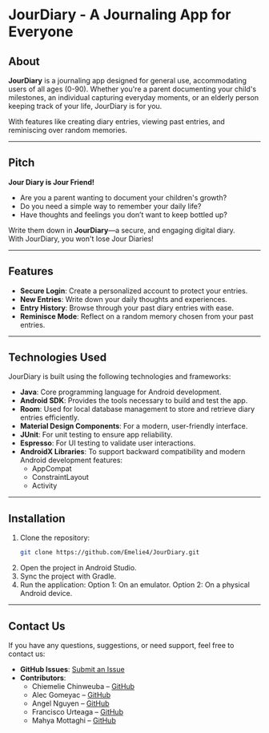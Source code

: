 # JourDiary - A Journaling App for Everyone

## About
**JourDiary** is a journaling app designed for general use, accommodating users of all ages (0-90). Whether you're a parent documenting your child's milestones, an individual capturing everyday moments, or an elderly person keeping track of your life, JourDiary is for you.

With features like creating diary entries, viewing past entries, and reminiscing over random memories.

---

## Pitch
**Jour Diary is Jour Friend!**

- Are you a parent wanting to document your children's growth?  
- Do you need a simple way to remember your daily life?  
- Have thoughts and feelings you don’t want to keep bottled up?  

Write them down in **JourDiary**—a secure, and engaging digital diary.  
With JourDiary, you won't lose Jour Diaries!

---

## Features
- **Secure Login**: Create a personalized account to protect your entries.
- **New Entries**: Write down your daily thoughts and experiences.
- **Entry History**: Browse through your past diary entries with ease.
- **Reminisce Mode**: Reflect on a random memory chosen from your past entries.

---

## Technologies Used
JourDiary is built using the following technologies and frameworks:

- **Java**: Core programming language for Android development.
- **Android SDK**: Provides the tools necessary to build and test the app.
- **Room**: Used for local database management to store and retrieve diary entries efficiently.
- **Material Design Components**: For a modern, user-friendly interface.
- **JUnit**: For unit testing to ensure app reliability.
- **Espresso**: For UI testing to validate user interactions.
- **AndroidX Libraries**: To support backward compatibility and modern Android development features:
  - AppCompat
  - ConstraintLayout
  - Activity

---

## Installation
1. Clone the repository:
   ```bash
   git clone https://github.com/Emelie4/JourDiary.git
2. Open the project in Android Studio.
3. Sync the project with Gradle.
4. Run the application:
Option 1: On an emulator.
Option 2: On a physical Android device.

---

## Contact Us
If you have any questions, suggestions, or need support, feel free to contact us:  
- **GitHub Issues**: [Submit an Issue](https://github.com/Emelie4/JourDiary/issues)  
- **Contributors**:  
  - Chiemelie Chinweuba – [GitHub](https://github.com/Emelie4)  
  - Alec Gomeyac – [GitHub](https://github.com/AlecCaesar)  
  - Angel Nguyen – [GitHub](https://github.com/AsianBMO)  
  - Francisco Urteaga – [GitHub](https://github.com/fdu2003)  
  - Mahya Mottaghi – [GitHub](https://github.com/MahyaMottaghi)

